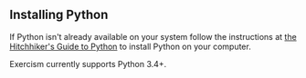 ## Installing Python

If Python isn't already available on your system follow the instructions at [the Hitchhiker's Guide to Python](http://docs.python-guide.org/en/latest/starting/installation/) to install Python on your computer.

Exercism currently supports Python 3.4+.
